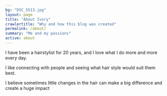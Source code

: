 ```yaml
---
bg: "DSC_5513.jpg"
layout: page
title: "About Ivory"
crawlertitle: "Why and how this blog was created"
permalink: /about/
summary: "Me and my passions"
active: about
---
```


I have been a hairstylist for 20 years, and I love what I do more and more every day.

I like connecting with people and seeing what hair style would suit them best.

I believe sometimes little changes in the hair can make a big difference and create a huge impact

